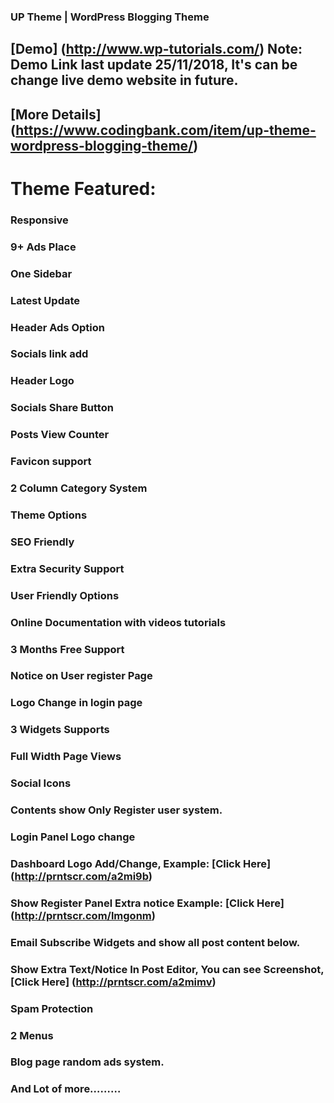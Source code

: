 ###  UP Theme | WordPress Blogging Theme

## [Demo] (http://www.wp-tutorials.com/)  Note: Demo Link last update 25/11/2018, It's can be change live demo website in future.

## [More Details] (https://www.codingbank.com/item/up-theme-wordpress-blogging-theme/)

# Theme Featured:

### Responsive

### 9+ Ads Place

### One Sidebar

### Latest Update

### Header Ads Option

### Socials link add

### Header Logo

### Socials Share Button

### Posts View Counter

### Favicon support

### 2 Column Category System

### Theme Options

### SEO Friendly

### Extra Security Support

### User Friendly Options

### Online Documentation with videos tutorials

### 3 Months Free Support

### Notice on User register Page

### Logo Change in login page

### 3 Widgets Supports

### Full Width Page Views

### Social Icons

### Contents show Only Register user system.

### Login Panel Logo change

### Dashboard Logo Add/Change, Example: [Click Here] (http://prntscr.com/a2mi9b)

### Show Register Panel Extra notice Example: [Click Here] (http://prntscr.com/lmgonm)

### Email Subscribe Widgets and show all post content below.

### Show Extra Text/Notice In Post Editor, You can see Screenshot, [Click Here] (http://prntscr.com/a2mimv)

### Spam Protection

### 2 Menus

### Blog page random ads system.

### And Lot of more………